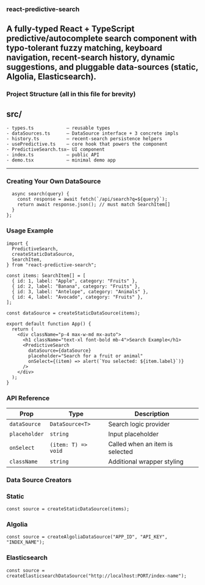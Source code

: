  ### react-predictive-search
 A fully‑typed React + TypeScript predictive/autocomplete search component
 with typo‑tolerant fuzzy matching, keyboard navigation, recent‑search history,
 dynamic suggestions, and pluggable data‑sources (static, Algolia, Elasticsearch).
 -----------------------------------------------------------------------------

 ### Project Structure (all in this file for brevity)
   ## src/
    - types.ts            — reusable types
    - dataSources.ts      — DataSource interface + 3 concrete impls
    - history.ts          — recent‑search persistence helpers
    - usePredictive.ts    — core hook that powers the component
    - PredictiveSearch.tsx— UI component
    - index.ts            — public API
    - demo.tsx            — minimal demo app
 -----------------------------------------------------------------------------

 ### Creating Your Own DataSource
```const customSource: DataSource<SearchItem> = {
  async search(query) {
    const response = await fetch(`/api/search?q=${query}`);
    return await response.json(); // must match SearchItem[]
  }
};
```

### Usage Example

```
import {
  PredictiveSearch,
  createStaticDataSource,
  SearchItem,
} from "react-predictive-search";

const items: SearchItem[] = [
  { id: 1, label: "Apple", category: "Fruits" },
  { id: 2, label: "Banana", category: "Fruits" },
  { id: 3, label: "Antelope", category: "Animals" },
  { id: 4, label: "Avocado", category: "Fruits" },
];

const dataSource = createStaticDataSource(items);

export default function App() {
  return (
    <div className="p-4 max-w-md mx-auto">
      <h1 className="text-xl font-bold mb-4">Search Example</h1>
      <PredictiveSearch
        dataSource={dataSource}
        placeholder="Search for a fruit or animal"
        onSelect={(item) => alert(`You selected: ${item.label}`)}
      />
    </div>
  );
}
```

###  API Reference

| Prop          | Type                | Description                     |
| ------------- | ------------------- | ------------------------------- |
| `dataSource`  | `DataSource<T>`     | Search logic provider           |
| `placeholder` | `string`            | Input placeholder               |
| `onSelect`    | `(item: T) => void` | Called when an item is selected |
| `className`   | `string`            | Additional wrapper styling      |


### Data Source Creators
 ### Static
```const source = createStaticDataSource(items);```

 ### Algolia
```const source = createAlgoliaDataSource("APP_ID", "API_KEY", "INDEX_NAME");```

 ### Elasticsearch
```const source = createElasticsearchDataSource("http://localhost:PORT/index-name");```